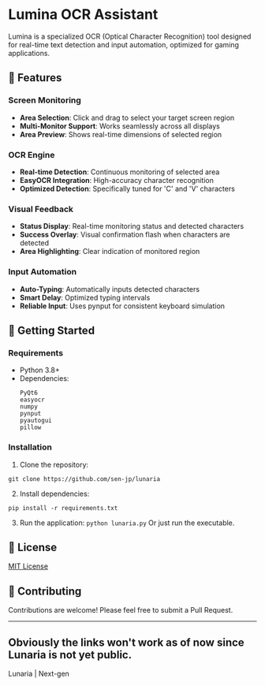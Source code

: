 # Lumina OCR Assistant

Lumina is a specialized OCR (Optical Character Recognition) tool designed for real-time text detection and input automation, optimized for gaming applications.

## 🌟 Features

### Screen Monitoring
- **Area Selection**: Click and drag to select your target screen region
- **Multi-Monitor Support**: Works seamlessly across all displays
- **Area Preview**: Shows real-time dimensions of selected region

### OCR Engine
- **Real-time Detection**: Continuous monitoring of selected area
- **EasyOCR Integration**: High-accuracy character recognition
- **Optimized Detection**: Specifically tuned for 'C' and 'V' characters

### Visual Feedback
- **Status Display**: Real-time monitoring status and detected characters
- **Success Overlay**: Visual confirmation flash when characters are detected
- **Area Highlighting**: Clear indication of monitored region

### Input Automation
- **Auto-Typing**: Automatically inputs detected characters
- **Smart Delay**: Optimized typing intervals
- **Reliable Input**: Uses pynput for consistent keyboard simulation

## 🚀 Getting Started

### Requirements
- Python 3.8+
- Dependencies:
  ```
  PyQt6
  easyocr
  numpy
  pynput
  pyautogui
  pillow
  ```

### Installation

1. Clone the repository:
```
git clone https://github.com/sen-jp/lunaria
```

2. Install dependencies:
```
pip install -r requirements.txt
```

3. Run the application:
```python lunaria.py```
Or just run the executable.

## 📄 License

[MIT License](LICENSE)

## 🤝 Contributing

Contributions are welcome! Please feel free to submit a Pull Request.

---
Obviously the links won't work as of now since Lunaria is not yet public.
---

Lunaria | Next-gen
